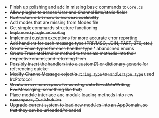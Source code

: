 - Finish up polishing and add in missing basic commands to `Core.cs`
- ~~Allow plugins to access User and Channel lists/static fields~~
- ~~Restructure a bit more to increase scalability~~
- Add modes that are missing from Modes file
- ~~Get simple commands structure functioning~~
- ~~Implement plugin unloading~~
- Implement custom exceptions for more accurate error reporting
- ~~Add handlers for each message type (PRIVMSG, JOIN, PART, 376, etc.)~~
- ~~Create Enum types for each handler type~~ * abandoned enums
- ~~Create TranslateHandler method to translate methods into their respective enums, and returning them~~
- ~~Possibly insert the handlers into a custom(?) or dictionary generic for referencing quicker~~
- ~~Modify ChannelMessage object's `string Type` to `HandlerType Type`~~ used IrcPtotocol
- ~~Create a new namespace for sending data (Eve.DataWriting, Eve.Messaging, something like that)~~
- ~~Place module interface and module loading methods into new namespace, Eve.Modules~~
- ~~Upgrade current system to load new modules into an AppDomain, so that they can be unloaded/reloaded~~
